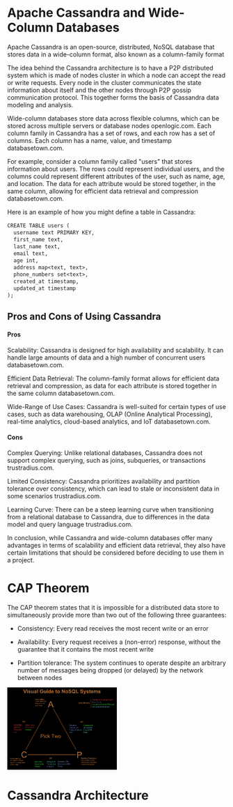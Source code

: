 # Apache Cassandra and Wide-Column Databases

Apache Cassandra is an open-source, distributed, NoSQL database that stores data in a wide-column format, also known as a column-family format

The idea behind the Cassandra architecture is to have a P2P distributed system which is made of nodes cluster in which a node can accept the read or write requests. Every node in the cluster communicates the state information about itself and the other nodes through P2P gossip communication protocol. This together forms the basis of Cassandra data modeling and analysis.

Wide-column databases store data across flexible columns, which can be stored across multiple servers or database nodes openlogic.com. Each column family in Cassandra has a set of rows, and each row has a set of columns. Each column has a name, value, and timestamp databasetown.com.

For example, consider a column family called "users" that stores information about users. The rows could represent individual users, and the columns could represent different attributes of the user, such as name, age, and location. The data for each attribute would be stored together, in the same column, allowing for efficient data retrieval and compression databasetown.com.

Here is an example of how you might define a table in Cassandra:
```
CREATE TABLE users (
  username text PRIMARY KEY,
  first_name text,
  last_name text,
  email text,
  age int,
  address map<text, text>,
  phone_numbers set<text>,
  created_at timestamp,
  updated_at timestamp
);
```

##  Pros and Cons of Using Cassandra
#### Pros

Scalability: Cassandra is designed for high availability and scalability. It can handle large amounts of data and a high number of concurrent users databasetown.com.

Efficient Data Retrieval: The column-family format allows for efficient data retrieval and compression, as data for each attribute is stored together in the same column databasetown.com.

Wide-Range of Use Cases: Cassandra is well-suited for certain types of use cases, such as data warehousing, OLAP (Online Analytical Processing), real-time analytics, cloud-based analytics, and IoT databasetown.com.

#### Cons

Complex Querying: Unlike relational databases, Cassandra does not support complex querying, such as joins, subqueries, or transactions trustradius.com.

Limited Consistency: Cassandra prioritizes availability and partition tolerance over consistency, which can lead to stale or inconsistent data in some scenarios trustradius.com.

Learning Curve: There can be a steep learning curve when transitioning from a relational database to Cassandra, due to differences in the data model and query language trustradius.com.

In conclusion, while Cassandra and wide-column databases offer many advantages in terms of scalability and efficient data retrieval, they also have certain limitations that should be considered before deciding to use them in a project.


# CAP Theorem

The CAP theorem states that it is impossible for a distributed data store to simultaneously provide more than two out of the following three guarantees:

- Consistency: Every read receives the most recent write or an error

- Availability: Every request receives a (non-error) response, without the guarantee that it contains the most recent write

- Partition tolerance: The system continues to operate despite an arbitrary number of messages being dropped (or delayed) by the network between nodes


<img src="./images/CAP.png"
     alt="CAP Picture"
     style="margin: auto; height: 50%; width:50%" />




# Cassandra Architecture

